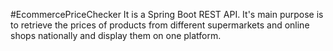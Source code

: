 #EcommercePriceChecker
It is a Spring Boot REST API.
It's main purpose is to retrieve the prices of products from different supermarkets and online shops nationally and display them on one platform.
